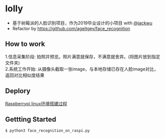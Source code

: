 # lolly

- 基于树莓派的人脸识别项目，作为2019毕业设计的小项目 with [@jackwu](https://github.com/wljgithub)
- Refactor by https://github.com/ageitgey/face_recognition
  

## How to work

1.信息采集阶段: 拍照并预览。照片满意就保存，不满意就舍弃。(将图片放到指定文件夹)  
2.系统工作开始: 从摄像头截取一张image，与本地存储已存在人脸image对比，返回对比相似度结果  


## Deplory

[Raspberrypi linux环境搭建过程](deplory.md)  


## Gettting Started 
```
$ python3 face_recognition_on_raspi.py
```
